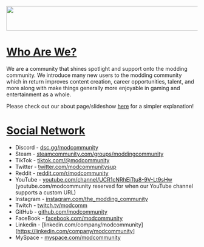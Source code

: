 <a href="https://moddingcommunity.com/about" target="_blank"><img src="https://user-images.githubusercontent.com/6509565/188262424-ff26c377-d85e-4922-9ba2-dae15d83c39e.png" data-canonical-src="https://user-images.githubusercontent.com/6509565/188262424-ff26c377-d85e-4922-9ba2-dae15d83c39e.png" width="600" height="65" /></a>
# [Who Are We?](https://moddingcommunity.com/about)
We are a community that shines spotlight and support onto the modding community. We introduce many new users to the modding community which in return improves content creation, career opportunities, talent, and more along with make things generally more enjoyable in gaming and entertainment as a whole.

Please check out our about page/slideshow [here](https://moddingcommunity.com/about) for a simpler explanation!

# [Social Network](https://moddingcommunity.com/forums/topic/3-all-social-media-platforms/#comment-3)
* Discord - [dsc.gg/modcommunity](https://dsc.gg/modcommunity)
* Steam - [steamcommunity.com/groups/moddingcommunity](https://steamcommunity.com/groups/moddingcommunity)
* TikTok - [tiktok.com/@modcommunity](https://tiktok.com/@modcommunity)
* Twitter - [twitter.com/modcommunitysup](https://twitter.com/modcommunitysup)
* Reddit - [reddit.com/r/modcommunity](https://reddit.com/r/modcommunity)
* YouTube - [youtube.com/channel/UCR1cNRhEiTtu8-9V-Lt9sHw](https://youtube.com/channel/UCR1cNRhEiTtu8-9V-Lt9sHw) (youtube.com/modcommunity reserved for when our YouTube channel supports a custom URL)
* Instagram - [instagram.com/the_modding_community](https://instagram.com/the_modding_community)
* Twitch - [twitch.tv/modcomm](https://twitch.tv/modcomm)
* GitHub - [github.com/modcommunity](https://github.com/modcommunity)
* FaceBook - [facebook.com/modcommunity](https://facebook.com/modcommunity)
* Linkedin - [linkedin.com/company/modcommunity](https://linkedin.com/company/modcommunity]
* MySpace - [myspace.com/modcommunity](https://myspace.com/modcommunity)
